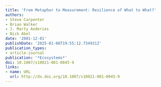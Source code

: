 ```yaml
---
title: 'From Metaphor to Measurement: Resilience of What to What?'
authors:
- Steve Carpenter
- Brian Walker
- J. Marty Anderies
- Nick Abel
date: '2001-12-01'
publishDate: '2025-01-06T19:55:12.734931Z'
publication_types:
- article-journal
publication: '*Ecosystems*'
doi: 10.1007/s10021-001-0045-9
links:
- name: URL
  url: http://dx.doi.org/10.1007/s10021-001-0045-9
---
```

